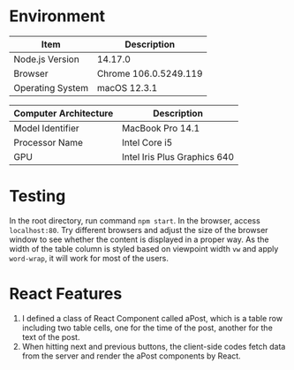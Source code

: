 # Environment

| Item                  | Description           |
|-----------------------|-----------------------|
| Node.js Version       | 14.17.0               |
| Browser               | Chrome 106.0.5249.119 |
| Operating System      | macOS 12.3.1          |


| Computer Architecture | Description                  |
|-----------------------|------------------------------|
| Model Identifier      | MacBook Pro 14.1             |
| Processor Name        | Intel Core i5                |
| GPU                   | Intel Iris Plus Graphics 640 |

# Testing
In the root directory, run command `npm start`. In the browser, access `localhost:80`. 
Try different browsers and adjust the size of the browser window to see whether the content is displayed in a proper way.
As the width of the table column is styled based on viewpoint width `vw` and apply `word-wrap`, it will work for most of the users.


# React Features
1. I defined a class of React Component called aPost, which is a table row including two table cells, one for the time of the post, another for the text of the post.
2. When hitting next and previous buttons, the client-side codes fetch data from the server and render the aPost components by React.